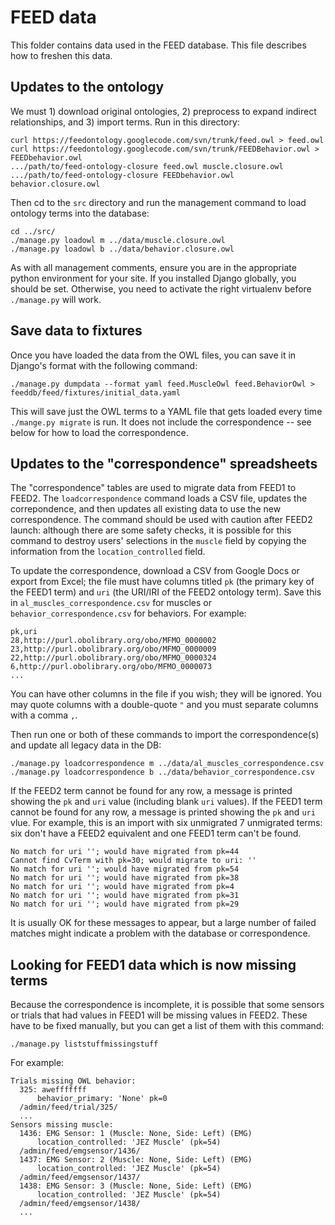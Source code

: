 FEED data
====

This folder contains data used in the FEED database. This file describes how to freshen this data.

Updates to the ontology
----

We must 1) download original ontologies, 2) preprocess to expand indirect relationships, and 3) import terms.  Run in this directory:

```
curl https://feedontology.googlecode.com/svn/trunk/feed.owl > feed.owl
curl https://feedontology.googlecode.com/svn/trunk/FEEDBehavior.owl > FEEDbehavior.owl
.../path/to/feed-ontology-closure feed.owl muscle.closure.owl
.../path/to/feed-ontology-closure FEEDbehavior.owl behavior.closure.owl
```

Then cd to the `src` directory and run the management command to load ontology terms into the database:

```
cd ../src/
./manage.py loadowl m ../data/muscle.closure.owl
./manage.py loadowl b ../data/behavior.closure.owl
```

As with all management comments, ensure you are in the appropriate python environment for your site. If you installed Django globally, you should be set. Otherwise, you need to activate the right virtualenv before `./manage.py` will work.

Save data to fixtures
----

Once you have loaded the data from the OWL files, you can save it in Django's format with the following command:

```
./manage.py dumpdata --format yaml feed.MuscleOwl feed.BehaviorOwl > feeddb/feed/fixtures/initial_data.yaml
```

This will save just the OWL terms to a YAML file that gets loaded every time `./mange.py migrate` is run. It does not include the correspondence -- see below for how to load the correspondence.

Updates to the "correspondence" spreadsheets
----

The "correspondence" tables are used to migrate data from FEED1 to FEED2. The `loadcorrespondence` command loads a CSV file, updates the correpondence, and then updates all existing data to use the new correspondence. The command should be used with caution after FEED2 launch: although there are some safety checks, it is possible for this command to destroy users' selections in the `muscle` field by copying the information from the `location_controlled` field.

To update the correspondence, download a CSV from Google Docs or export from Excel; the file must have columns titled `pk` (the primary key of the FEED1 term) and `uri` (the URI/IRI of the FEED2 ontology term). Save this in `al_muscles_correspondence.csv` for muscles or `behavior_correspondence.csv` for behaviors. For example:

```
pk,uri
28,http://purl.obolibrary.org/obo/MFMO_0000002
23,http://purl.obolibrary.org/obo/MFMO_0000009
22,http://purl.obolibrary.org/obo/MFMO_0000324
6,http://purl.obolibrary.org/obo/MFMO_0000073
...
```

You can have other columns in the file if you wish; they will be ignored. You may quote columns with a double-quote `"` and you must separate columns with a comma `,`.

Then run one or both of these commands to import the correspondence(s) and update all legacy data in the DB:

```
./manage.py loadcorrespondence m ../data/al_muscles_correspondence.csv
./manage.py loadcorrespondence b ../data/behavior_correspondence.csv
```

If the FEED2 term cannot be found for any row, a message is printed showing the `pk` and `uri` value (including blank `uri` values). If the FEED1 term cannot be found for any row, a message is printed showing the `pk` and `uri` vlue. For example, this is an import with six unmigrated 7 unmigrated terms: six don't have a FEED2 equivalent and one FEED1 term can't be found.

```
No match for uri ''; would have migrated from pk=44
Cannot find CvTerm with pk=30; would migrate to uri: ''
No match for uri ''; would have migrated from pk=54
No match for uri ''; would have migrated from pk=38
No match for uri ''; would have migrated from pk=4
No match for uri ''; would have migrated from pk=31
No match for uri ''; would have migrated from pk=29
```

It is usually OK for these messages to appear, but a large number of failed matches might indicate a problem with the database or correspondence.

Looking for FEED1 data which is now missing terms
----

Because the correspondence is incomplete, it is possible that some sensors or trials that had values in FEED1 will be missing values in FEED2. These have to be fixed manually, but you can get a list of them with this command:

```
./manage.py liststuffmissingstuff
```

For example:

```
Trials missing OWL behavior:
  325: awefffffff
      behavior_primary: 'None' pk=0
  /admin/feed/trial/325/
  ...
Sensors missing muscle:
  1436: EMG Sensor: 1 (Muscle: None, Side: Left) (EMG)
      location_controlled: 'JEZ Muscle' (pk=54)
  /admin/feed/emgsensor/1436/
  1437: EMG Sensor: 2 (Muscle: None, Side: Left) (EMG)
      location_controlled: 'JEZ Muscle' (pk=54)
  /admin/feed/emgsensor/1437/
  1438: EMG Sensor: 3 (Muscle: None, Side: Left) (EMG)
      location_controlled: 'JEZ Muscle' (pk=54)
  /admin/feed/emgsensor/1438/
  ...
```

